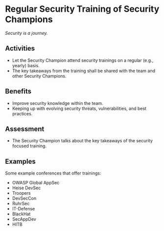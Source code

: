 # Regular Security Training of Security Champions

*Security is a journey.*

## Activities

- Let the Security Champion attend security trainings on a regular (e.g., yearly) basis.
- The key takeaways from the training shall be shared with the team and other Security Champions.

## Benefits

- Improve security knowledge within the team.
- Keeping up with evolving security threats, vulnerabilities, and best practices.

## Assessment

- The Security Champion talks about the key takeaways of the security focused training.

## Examples

Some example conferences that offer trainings:
- OWASP Global AppSec
- Heise DevSec
- Troopers
- DevSecCon
- RuhrSec
- IT-Defense
- BlackHat
- SecAppDev
- HITB
